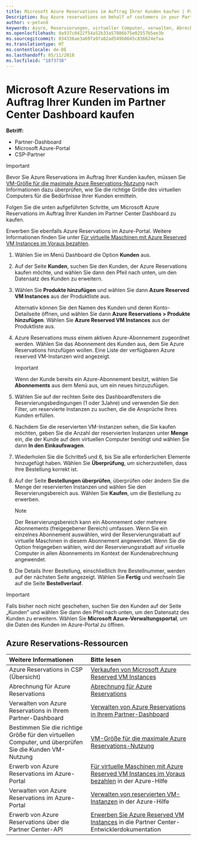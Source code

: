 ```yaml
---
title: Microsoft Azure Reservations im Auftrag Ihrer Kunden kaufen | Partner Center
Description: Buy Azure reservations on behalf of customers in your Partner Dashboard.
author: v-petand
keywords: Azure, Reservierungen, virtueller Computer, verwalten, Abrechnung, kaufen
ms.openlocfilehash: 9a937c0422f54a52b33a57086b75e02557b5ee3b
ms.sourcegitcommit: 034336ae3a697a97a62ad549b8645c836624efaa
ms.translationtype: HT
ms.contentlocale: de-DE
ms.lasthandoff: 05/11/2018
ms.locfileid: "1873738"
---
```

# <a name="buy-microsoft-azure-reservations-on-behalf-of-your-customers-in-the-partner-dashboard"></a>Microsoft Azure Reservations im Auftrag Ihrer Kunden im Partner Center Dashboard kaufen 

**Betriff:**

-  Partner-Dashboard
-  Microsoft Azure-Portal
-  CSP-Partner

>[!IMPORTANT]
>Bevor Sie Azure Reservations im Auftrag Ihrer Kunden kaufen, müssen Sie [VM-Größe für die maximale Azure Reservations-Nutzung](azure-usage.md) nach Informationen dazu überprüfen, wie Sie die richtige Größe des virtuellen Computers für die Bedürfnisse Ihrer Kunden ermitteln. 

Folgen Sie die unten aufgeführten Schritte, um Microsoft Azure Reservations im Auftrag Ihrer Kunden im Partner Center Dashboard zu kaufen.

Erwerben Sie ebenfalls Azure Reservations im Azure-Portal. Weitere Informationen finden Sie unter [Für virtuelle Maschinen mit Azure Reserved VM Instances im Voraus bezahlen](https://docs.microsoft.com/azure/virtual-machines/windows/prepay-reserved-vm-instances).

1. Wählen Sie im Menü Dashboard die Option **Kunden** aus.  

2. Auf der Seite **Kunden**, suchen Sie den Kunden, der Azure Reservations kaufen möchte, und wählen Sie dann den Pfeil nach unten, um den Datensatz des Kunden zu erweitern.  

3. Wählen Sie **Produkte hinzufügen** und wählen Sie dann **Azure Reserved VM Instances** aus der Produktliste aus. 

    Alternativ können Sie den Namen des Kunden und deren Konto-Detailseite öffnen, und wählen Sie dann **Azure Reservations > Produkte hinzufügen**. Wählen Sie **Azure Reserved VM Instances** aus der Produktliste aus. 

4. Azure Reservations muss einem aktiven Azure-Abonnement zugeordnet werden. Wählen Sie das Abonnement des Kunden aus, dem Sie Azure Reservations hinzufügen wollen. Eine Liste der verfügbaren Azure reserved VM-Instanzen wird angezeigt. 

    >[!IMPORTANT] 
    >Wenn der Kunde bereits ein Azure-Abonnement besitzt, wählen Sie **Abonnements** aus dem Menü aus, um ein neues hinzuzufügen. 

5. Wählen Sie auf der rechten Seite des Dashboardfensters die Reservierungsbedingungen (1 oder 3Jahre) und verwenden Sie den Filter, um reservierte Instanzen zu suchen, die die Ansprüche Ihres Kunden erfüllen.  

6. Nachdem Sie die reservierten VM-Instanzen sehen, die Sie kaufen möchten, geben Sie die Anzahl der reservierten Instanzen unter **Menge** ein, die der Kunde auf dem virtuellen Computer benötigt und wählen Sie dann **In den Einkaufswagen**.  

7. Wiederholen Sie die Schritte5 und 6, bis Sie alle erforderlichen Elemente hinzugefügt haben. Wählen Sie **Überprüfung**, um sicherzustellen, dass Ihre Bestellung korrekt ist.  

8. Auf der Seite **Bestellungen überprüfen**, überprüfen oder ändern Sie die Menge der reservierten Instanzen und wählen Sie den Reservierungsbereich aus. Wählen Sie **Kaufen**, um die Bestellung zu erwerben. 

    >[!NOTE]
    >Der Reservierungsbereich kann ein Abonnement oder mehrere Abonnements (freigegebener Bereich) umfassen. Wenn Sie ein einzelnes Abonnement auswählen, wird der Reservierungsrabatt auf virtuelle Maschinen in diesem Abonnement angewendet. Wenn Sie die Option freigegeben wählen, wird der Reservierungsrabatt auf virtuelle Computer in allen Abonnements im Kontext der Kundenabrechnung angewendet. 

9. Die Details Ihrer Bestellung, einschließlich Ihre Bestellnummer, werden auf der nächsten Seite angezeigt. Wählen Sie **Fertig** und wechseln Sie auf die Seite **Bestellverlauf**. 

>[!IMPORTANT]
>Falls bisher noch nicht geschehen, suchen Sie den Kunden auf der Seite „Kunden” und wählen Sie dann den Pfeil nach unten, um den Datensatz des Kunden zu erweitern. Wählen Sie **Microsoft Azure-Verwaltungsportal**, um die Daten des Kunden im Azure-Portal zu öffnen.

## <a name="azure-reservations-resources"></a>Azure Reservations-Ressourcen
|**Weitere Informationen**   |**Bitte lesen**    |
|:-----------------------------|:-----------------|
|Azure Reservations in CSP (Übersicht)  | [Verkaufen von Microsoft Azure Reserved VM Instances](azure-reservations.md) |
|Abrechnung für Azure Reservations   |[Abrechnung für Azure Reservations](azure-reservations-billing.md)   |
|Verwalten von Azure Reservations in Ihrem Partner-Dashboard | [Verwalten von Azure Reservations in Ihrem Partner-Dashboard](azure-reservations-manage.md)
|Bestimmen Sie die richtige Größe für den virtuellen Computer, und überprüfen Sie die Kunden VM-Nutzung   |[VM-Größe für die maximale Azure Reservations-Nutzung](azure-usage.md)   |
|Erwerb von Azure Reservations im Azure-Portal | [Für virtuelle Maschinen mit Azure Reserved VM Instances im Voraus bezahlen](https://docs.microsoft.com/azure/virtual-machines/windows/prepay-reserved-vm-instances) in der Azure-Hilfe |
|Verwalten von Azure Reservations im Azure-Portal   |[Verwalten von reservierten VM-Instanzen](https://docs.microsoft.com/azure/billing/billing-manage-reserved-vm-instance) in der Azure-Hilfe  |
|Erwerb von Azure Reservations über die Partner Center-API | [Erwerben Sie Azure Reserved VM Instances](https://docs.microsoft.com/partner-center/develop/purchase-azure-reserved-vm-instances) in die Partner Center-Entwicklerdokumentation

 


 
